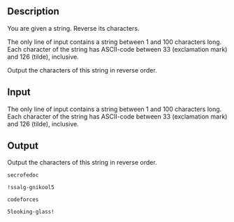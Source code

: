 ## Description

<div><p>You are given a string. Reverse its characters.</p></div><div class="input-specification"><p>The only line of input contains a string between <span class="tex-span">1</span> and <span class="tex-span">100</span> characters long. Each character of the string has ASCII-code between <span class="tex-span">33</span> (exclamation mark) and <span class="tex-span">126</span> (tilde), inclusive.</p></div><div class="output-specification"><p>Output the characters of this string in reverse order.</p></div>

## Input

<p>The only line of input contains a string between <span class="tex-span">1</span> and <span class="tex-span">100</span> characters long. Each character of the string has ASCII-code between <span class="tex-span">33</span> (exclamation mark) and <span class="tex-span">126</span> (tilde), inclusive.</p>

## Output

<p>Output the characters of this string in reverse order.</p>





```input1
secrofedoc

```




```input2
!ssalg-gnikool5

```




```output1
codeforces

```




```output2
5looking-glass!

```


